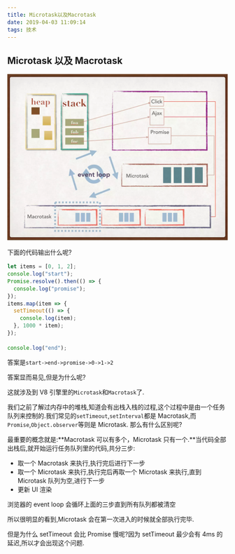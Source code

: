 ```yaml
---
title: Microtask以及Macrotask
date: 2019-04-03 11:09:14
tags: 技术
---
```


## Microtask 以及 Macrotask

![](/imgs/eventLoop.jpg)

下面的代码输出什么呢?

```javascript
let items = [0, 1, 2];
console.log("start");
Promise.resolve().then(() => {
  console.log("promise");
});
items.map(item => {
  setTimeout(() => {
    console.log(item);
  }, 1000 * item);
});

console.log("end");
```

答案是`start->end->promise->0->1->2`

答案显而易见,但是为什么呢?

这就涉及到 V8 引擎里的`Microtask`和`Macrotask`了.

我们之前了解过内存中的堆栈,知道会有出栈入栈的过程,这个过程中是由一个任务队列来控制的.我们常见的`setTimeout`,`setInterval`都是 Macrotask,而`Promise`,`Object.observer`等则是 Microtask.
那么有什么区别呢?

最重要的概念就是:**Macrotask 可以有多个，Microtask 只有一个.**当代码全部出栈后,就开始运行任务队列里的代码,共分三步:

- 取一个 Macrotask 来执行,执行完后进行下一步
- 取一个 Microtask 来执行,执行完后再取一个 Microtask 来执行,直到 Microtask 队列为空,进行下一步
- 更新 UI 渲染

浏览器的 event loop 会循环上面的三步直到所有队列都被清空

所以很明显的看到,Microtask 会在第一次进入的时候就全部执行完毕.

但是为什么 setTimeout 会比 Promise 慢呢?因为 setTimeout 最少会有 4ms 的延迟,所以才会出现这个问题.
